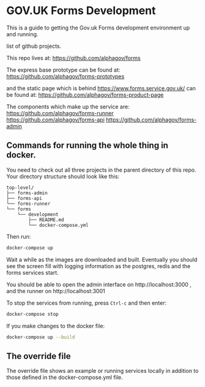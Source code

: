 # GOV.UK Forms Development

This is a guide to getting the Gov.uk Forms development environment up and running.

list of github projects.

This repo lives at:
https://github.com/alphagov/forms

The express base prototype can be found at:
https://github.com/alphagov/forms-prototypes

and the static page which is behind https://www.forms.service.gov.uk/ can be found at:
https://github.com/alphagov/forms-product-page


The components which make up the service are:
https://github.com/alphagov/forms-runner
https://github.com/alphagov/forms-api
https://github.com/alphagov/forms-admin

## Commands for running the whole thing in docker.

You need to check out all three projects in the parent directory of this repo.
Your directory structure should look like this:

```
top-level/
├── forms-admin
├── forms-api
└── forms-runner
└── forms
    └── development
        ├── README.md
        └── docker-compose.yml
```

Then run:
```bash
docker-compose up
```

Wait a while as the images are downloaded and built. Eventually you should see the screen fill with logging information as the postgres, redis and the forms services start.

You should be able to open the admin interface on http://localhost:3000 , and the runner on http://localhost:3001

To stop the services from running, press `Ctrl-c` and then enter:
```bash
docker-compose stop
```

If you make changes to the docker file:

```bash
docker-compose up --build
```

## The override file
The override file shows an example or running services locally in addition to those defined in the docker-compose.yml file.
